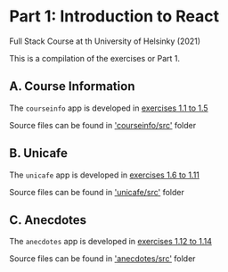 # Part 1: Introduction to React
Full Stack Course at th University of Helsinky (2021)

This is a compilation of the exercises or Part 1.

## A. Course Information

The `courseinfo` app is developed in 
[exercises 1.1 to 1.5](courseinfo/README.md)

Source files can be found in ['courseinfo/src'](https://github.com/greenvan/fullstackopen2021/tree/main/part1/courseinfo/src) folder

## B. Unicafe

The `unicafe` app is developed in 
[exercises 1.6 to 1.11](unicafe/README.md)

Source files can be found in ['unicafe/src'](https://github.com/greenvan/fullstackopen2021/tree/main/part1/unicafe/src) folder

## C. Anecdotes

The `anecdotes` app is developed in 
[exercises 1.12 to 1.14](anecdotes/README.md)

Source files can be found in ['anecdotes/src'](https://github.com/greenvan/fullstackopen2021/tree/main/part1/anecdotes/src) folder